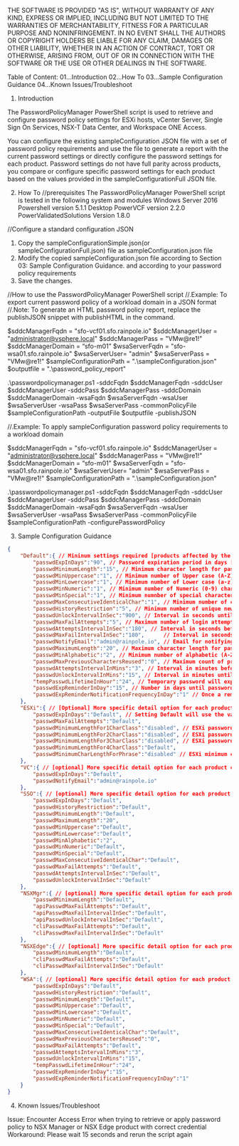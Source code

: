 THE SOFTWARE IS PROVIDED "AS IS", WITHOUT WARRANTY OF ANY KIND, EXPRESS OR IMPLIED, INCLUDING BUT NOT LIMITED TO THE
WARRANTIES OF MERCHANTABILITY, FITNESS FOR A PARTICULAR PURPOSE AND NONINFRINGEMENT. IN NO EVENT SHALL THE AUTHORS OR
COPYRIGHT HOLDERS BE LIABLE FOR ANY CLAIM, DAMAGES OR OTHER LIABILITY, WHETHER IN AN ACTION OF CONTRACT, TORT OR
OTHERWISE, ARISING FROM, OUT OF OR IN CONNECTION WITH THE SOFTWARE OR THE USE OR OTHER DEALINGS IN THE SOFTWARE.

Table of Content:
01...Introduction
02...How To
03...Sample Configuration Guidance
04...Known Issues/Troubleshoot

01. Introduction

The PasswordPolicyManager PowerShell script is used to retrieve and configure password policy settings for ESXi hosts, vCenter Server, Single Sign On Services, NSX-T Data Center, and Workspace ONE Access.

You can configure the existing sampleConfiguration JSON file with a set of password policy requirements and use the file to generate a report with the current password settings or directly configure the password settings for each product. Password settings do not have full parity across products, you compare or configure specific password settings for each product based on the values provided in the sampleConfigurationFull JSON file. 

02. How To
//prerequisites
The PasswordPolicyManager PowerShell script is tested in the following system and modules
Windows Server 2016
Powershell version 5.1.1 Desktop
PowerVCF version 2.2.0
PowerValidatedSolutions Version 1.8.0

//Configure a standard configuration JSON
1. Copy the sampleConfigurationSimple.json(or sampleConfigurationFull.json) file as sampleConfiguration.json file
2. Modify the copied sampleConfiguration.json file according to Section 03: Sample Configuration Guidance. and according to your password policy requirements
3. Save the changes.

//How to use the PasswordPolicyManager PowerShell script
//.Example: To export current password policy of a workload domain in a JSON format
//.Note: To generate an HTML password policy report, replace the publishJSON snippet with publishHTML in the command. 

$sddcManagerFqdn = "sfo-vcf01.sfo.rainpole.io" 
$sddcManagerUser = "administrator@vsphere.local" 
$sddcManagerPass = "VMw@re1!" 
$sddcManagerDomain = “sfo-m01” 
$wsaServerFqdn = "sfo-wsa01.sfo.rainpole.io" 
$wsaServerUser= "admin" 
$wsaServerPass = "VMw@re1!" 
$sampleConfigurationPath = ".\sampleConfiguration.json"
$outputfile = ".\password_policy_report"

.\passwordpolicymanager.ps1 -sddcFqdn $sddcManagerFqdn -sddcUser $sddcManagerUser -sddcPass $sddcManagerPass -sddcDomain $sddcManagerDomain -wsaFqdn $wsaServerFqdn -wsaUser $wsaServerUser -wsaPass $wsaServerPass -commonPolicyFile $sampleConfigurationPath -outputFile $outputfile -publishJSON

//.Example: To apply sampleConfiguration password policy requirements to a workload domain

$sddcManagerFqdn = "sfo-vcf01.sfo.rainpole.io" 
$sddcManagerUser = "administrator@vsphere.local" 
$sddcManagerPass = "VMw@re1!" 
$sddcManagerDomain = “sfo-m01” 
$wsaServerFqdn = "sfo-wsa01.sfo.rainpole.io" 
$wsaServerUser= "admin" 
$wsaServerPass = "VMw@re1!" 
$sampleConfigurationPath = ".\sampleConfiguration.json"

.\passwordpolicymanager.ps1 -sddcFqdn $sddcManagerFqdn -sddcUser $sddcManagerUser -sddcPass $sddcManagerPass -sddcDomain $sddcManagerDomain -wsaFqdn $wsaServerFqdn -wsaUser $wsaServerUser -wsaPass $wsaServerPass -commonPolicyFile $sampleConfigurationPath -configurePasswordPolicy

03. Sample Configuration Guidance

```json
{
	"Default":{ // Mininum settings required [products affected by the configuration].
		"passwdExpInDays":"90", // Password expiration period in days [ESXi, VC, SSO, WSA]; default password expires every 90 days.
		"passwdMinimumLength":"15", // Minimum character length for password in number of characters [ESXi, SSO, NSX, WSA]; default minimum is 15 characters.
		"passwdMinUppercase":"1", // Minimum number of Upper case (A-Z) characters within the password [SSO, WSA]; default minimum is 1 upper case character.
		"passwdMinLowercase":"1", // Minimum number of Lower case (a-z) characters within the password [SSO, WSA]; default minimum is 1 lower case character.
		"passwdMinNumeric":"1", // Minimum number of Numeric (0-9) characters within the password[SSO, WSA]; default minimum is 1 numeric character.
		"passwdMinSpecial":"1", // Minimum numnber of special characters within the password [SSO, WSA]; default minimum is 1 special character.
		"passwdMaxConsecutiveIdenticalChar":"1", // Minimum number of consecutive identical character within the password [SSO, WSA]; default is only 3 consecutive.
		"passwdHistoryRestriction":"5", // Minimum number of unique new passwords before an old password can be reused [SSO, WSA]; default is 5 unique password. 
		"passwdUnlockIntervalInSec":"900", // Interval in seconds until a locked account automatically unlocks [SSO, WSA, NSX]; default is 15 mins
		"passwdMaxFailAttempts":"5", // Maximum number of login attempts before account auto lock [SSO, WSA]; default is 5 attempts.
		"passwdAttemptsIntervalInSec":"180", // Interval in seconds before login attempts counter resets [SSO, WSA]; default is 3 mins.
		"passwdMaxFailIntervalInSec":"180",		 // Interval in seconds before cli login attempts counter resets[SSO, NSX]; default is 3 mins.
		"passwdNotifyEmail":"admin@rainpole.io", // Email for notifying vCenter Server appliance password expiration date [VC].
		"passwdMaximumLength":"20", // Maximum character length for password in number of characters [SSO]; default is 20 characters.
		"passwdMinAlphabetic":"2", // Minimum number of alphabetic (A-Z,a-z) characters in the password [SSO]; default is 2 characters.
		"passwdMaxPreviousCharactersReused":"0", // Maximum count of previous character reused [WSA], example if this is set to 2 and an old password is "VMware" then new password cannot contain "VM"; default is 0 which is disabled.
		"passwdAttemptsIntervalInMins":"3", // Interval in minutes before login attempts counter resets[WSA]; default is 3 mins.
		"passwdUnlockIntervalInMins":"15", // Interval in minutes until a locked account automatically unlocks[WSA]; default is 15 mins.
		"tempPasswdLifetimeInHour":"24", // Temporary password will expire in how many hours[WSA]; default is 24 hours.
		"passwdExpReminderInDay":"15", // Number in days until password expiration before a reminder notice is send out[WSA]; default is 15 days.
		"passwdExpReminderNotificationFrequencyInDay":"1" // Once a reminder notice is send, number of duration before the next reminder notice is sent [WSA]; default is 1 day.
	},
	"ESXi":{ // [Optional] More specific detail option for each product can be set within the configuration JSON.
		"passwdExpInDays":"Default", // Setting Default will use the values set in the Default section
		"passwdMaxFailAttempts":"Default",
		"passwdMinimumLengthFor1CharClass":"disabled", // ESXi password character length required for 1 character class set, set "disable" for not allowing password to have 1 character class set.
		"passwdMinimumLengthFor2CharClass":"disabled", // ESXi password character length required for 2 character class set, set "disable" for not allowing password to have 2 character class set.
		"passwdMinimumLengthFor3CharClass":"disabled", // ESXi password character length required for 3 character class set, set "disable" for not allowing password to have 3 character class set.
		"passwdMinimumLengthFor4CharClass":"Default",  
		"passwdMinimumCharLengthForPhrase":"disabled" // ESXi minimum character length for password phrase, set "disable" for not allowing password phrase. 
	},
	"VC":{ // [optional] More specific detail option for each product can be set within the configuration JSON.
		"passwdExpInDays":"Default",
		"passwdNotifyEmail":"admin@rainpole.io"
	},
	"SSO":{ // [optional] More specific detail option for each product can be set within the configuration JSON.
		"passwdExpInDays":"Default",	
		"passwdHistoryRestriction":"Default",
		"passwdMinimumLength":"Default",
		"passwdMaximumLength":"20",
		"passwdMinUppercase":"Default",	
		"passwdMinLowercase":"Default",
		"passwdMinAlphabetic":"2", 
		"passwdMinNumeric":"Default",
		"passwdMinSpecial":"Default",
		"passwdMaxConsecutiveIdenticalChar":"Default",
		"passwdMaxFailAttempts":"Default",
		"passwdAttemptsIntervalInSec":"Default",
		"passwdUnlockIntervalInSec":"Default"
	},
	"NSXMgr":{ // [optional] More specific detail option for each product can be set within the configuration JSON.
		"passwdMinimumLength":"Default",
		"apiPasswdMaxFailAttempts":"Default",
		"apiPasswdMaxFailIntervalInSec":"Default",
		"apiPasswdUnlockIntervalInSec":"Default",
		"cliPasswdMaxFailAttempts":"Default",
		"cliPasswdMaxFailIntervalInSec":"Default"
	},
	"NSXEdge":{ // [optional] More specific detail option for each product can be set within the configuration JSON.
		"passwdMinimumLength":"Default",
		"cliPasswdMaxFailAttempts":"Default",
		"cliPasswdMaxFailIntervalInSec":"Default"
	},
	"WSA":{ // [optional] More specific detail option for each product can be set within the configuration JSON.
		"passwdExpInDays":"Default",
		"passwdHistoryRestriction":"Default",
		"passwdMinimumLength":"Default",
		"passwdMinUppercase":"Default",
		"passwdMinLowercase":"Default",
		"passwdMinNumeric":"Default",
		"passwdMinSpecial":"Default",
		"passwdMaxConsecutiveIdenticalChar":"Default",
		"passwdMaxPreviousCharactersReused":"0",
		"passwdMaxFailAttempts":"Default",
		"passwdAttemptsIntervalInMins":"3",
		"passwdUnlockIntervalInMins":"15",
		"tempPasswdLifetimeInHour":"24",
		"passwdExpReminderInDay":"15",
		"passwdExpReminderNotificationFrequencyInDay":"1"
	}
}
```

04. Known Issues/Troubleshoot

Issue: Encounter Access Error when trying to retrieve or apply password policy to NSX Manager or NSX Edge product with correct credential
Workaround: Please wait 15 seconds and rerun the script again

